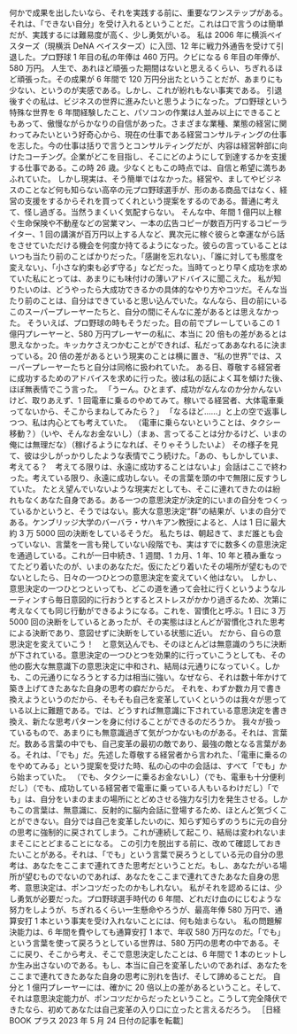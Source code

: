 ###

何かで成果を出したいなら、それを実践する前に、重要なワンステップがある。それは、「できない自分」を受け入れるということだ。これは口で言うのは簡単だが、実践するには難易度が高く、少し勇気がいる。
私は 2006 年に横浜ベイスターズ（現横浜 DeNA ベイスターズ）に入団、12 年に戦力外通告を受けて引退した。プロ野球 1 年目の私の年俸は 460 万円。クビになる 6 年目の年俸が、580 万円。
人生で、あれほど頑張った期間はないと思えるくらい、ちぎれるほど頑張った。その成果が 6 年間で 120 万円分出たということだが、あまりにも少ない、というのが実感である。しかし、これが紛れもない事実である。
引退後すぐの私は、ビジネスの世界に進みたいと思うようになった。プロ野球という特殊な世界を 6 年間経験したこと、パソコンの作業は人並み以上にできることもあって、傲慢ながらかなりの自信があった。さまざまな業種、業態の経営に関わってみたいという好奇心から、現在の仕事である経営コンサルティングの仕事を志した。今の仕事は括りで言うとコンサルティングだが、内容は経営幹部に向けたコーチング。企業がどこを目指し、そこにどのようにして到達するかを支援する仕事である。この時 26 歳。少なくともこの時点では、自信と希望に満ちあふれていた。
しかし現実は、そう簡単ではなかった。経営や、ましてやビジネスのことなど何も知らない高卒の元プロ野球選手が、形のある商品ではなく、経営の支援をするからそれを買ってくれという提案をするのである。普通に考えて、怪し過ぎる。当然うまくいく気配すらない。
そんな中、年間 1 億円以上稼ぐ生命保険や不動産などの営業マン、一本の広告コピーが数百万円するコピーライター、1 回の講演が百万円以上する人など、異次元に稼ぐ彼らと幸運ながら話をさせていただける機会を何度か持てるようになった。彼らの言っていることはいつも当たり前のことばかりだった。「感謝を忘れない」、「誰に対しても態度を変えない」、「小さな約束も必ず守る」などだった。当時てっとり早く成功を求めていた私にとっては、あまりにも味付けの薄いアドバイスに聞こえた。
私が知りたいのは、どうやったら大成功できるかの具体的なやり方やコツだ。そんな当たり前のことは、自分はできていると思い込んでいた。なんなら、目の前にいるこのスーパープレーヤーたちと、自分の間にそんなに差があるとは思えなかった。
そういえば、プロ野球の時もそうだった。目の前でプレーしているこの 1 億円プレーヤーと、580 万円プレーヤーの私に、本当に 20 倍もの差があるとは思えなかった。キッカケさえつかむことができれば、私だってああなれるに決まっている。20 倍の差があるという現実のことは横に置き、“私の世界”では、スーパープレーヤーたちと自分は同格に扱われていた。
ある日、尊敬する経営者に成功するためのアドバイスを求めに行った。彼は私の話によく耳を傾けた後、ほぼ無表情でこう言った。
「うーん。ひとまず、成功がなんなのか分かんないけど、取りあえず、1 回電車に乗るのやめてみて。稼いでる経営者、大体電車乗ってないから、そこからまねしてみたら？」
「なるほど……」と上の空で返事しつつ、私は内心とても考えていた。
（電車に乗らないということは、タクシー移動？）（いや、そんなお金ないし）（まぁ、言ってることは分かるけど、いまの俺には無理だな）（稼げるようになれば、そりゃそうしたいよ）
その様子を見て、彼は少しがっかりしたような表情でこう続けた。「あの、もしかしていま、考えてる？　考えてる限りは、永遠に成功することはないよ」会話はここで終わった。考えている限り、永遠に成功しない。その言葉を頭の中で無限に反すうしていた。
たとえ望んでいないような現実だとしても、そこに連れてきたのは紛れもなくあなた自身である。ある一つの意思決定が決定的にいまの自分をつくっているかというと、そうではない。膨大な意思決定“群”の結果が、いまの自分である。ケンブリッジ大学のバーバラ・サハキアン教授によると、人は 1 日に最大約 3 万 5000 回の決断をしているそうだ。
私たちは、朝起きて、まだ誰とも会っていない、言葉を一言も発していない段階でも、実はすでに数多くの意思決定を通過している。これが一日中続き、1 週間、1 カ月、1 年、10 年と積み重なってたどり着いたのが、いまのあなただ。仮にたどり着いたその場所が望むものでないとしたら、日々の一つひとつの意思決定を変えていく他はない。
しかし、意思決定の一つひとつといっても、どこの道を通って会社に行くというようなルーティンすら毎日意図的に行おうとするとストレスがかかり過ぎるため、次第に考えなくても同じ行動ができるようになる。これを、習慣化と呼ぶ。1 日に 3 万 5000 回の決断をしているとあったが、その実態はほとんどが習慣化された思考による決断であり、意図せずに決断をしている状態に近い。
だから、自らの意思決定を変えていこう！　と意気込んでも、そのほとんどは無意識のうちに決断が下されている。意思決定の一つひとつを効果的に行っていこうとしても、その他の膨大な無意識下の意思決定に中和され、結局は元通りになっていく。しかも、この元通りになろうとする力は相当に強い。なぜなら、それは数十年かけて築き上げてきたあなた自身の思考の癖だからだ。
それを、わずか数カ月で書き換えようというのだから、そもそも自己を変革していくというのは我々が思っている以上に難題である。では、どうすれば無意識に下されている意思決定を書き換え、新たな思考パターンを身に付けることができるのだろうか。
我々が扱っているもので、あまりにも無意識過ぎて気がつかないものがある。それは、言葉だ。数ある言葉の中でも、自己変革の最初の敵であり、最強の敵となる言葉がある。それは、「でも」だ。先述した尊敬する経営者から言われた、「電車に乗るのをやめてみる」という提案を受けた時、私の心の中の会話は、すべて「でも」から始まっていた。
（でも、タクシーに乗るお金ないし）（でも、電車も十分便利だし）（でも、成功している経営者で電車に乗っている人もいるわけだし）「でも」は、自分をいまのままの場所にとどめさせる強力な引力を発生させる。しかもこの言葉は、無意識に、反射的に脳内会話に登場するため、ほとんど気づくことができない。自分では自己を変革したいのに、知らず知らずのうちに元の自分の思考に強制的に戻されてしまう。これが連続して起こり、結局は変われないままそこにとどまることになる。
この引力を脱出する前に、改めて確認しておきたいことがある。それは、「でも」という言葉で戻ろうとしている元の自分の思考は、あなたをここまで連れてきた思考だということだ。もし、あなたがいる場所が望むものでないのであれば、あなたをここまで連れてきたあなた自身の思考、意思決定は、ポンコツだったのかもしれない。
私がそれを認めるには、少し勇気が必要だった。プロ野球選手時代の 6 年間、どれだけ血のにじむような努力をしようが、ちぎれるくらい一生懸命やろうが、最高年俸 580 万円で、通算安打 1 本という事実を受け入れないことには、何も始まらない。
私の問題解決能力は、6 年間を費やしても通算安打 1 本で、年収 580 万円なのだ。「でも」という言葉を使って戻ろうとしている世界は、580 万円の思考の中である。そこに戻り、そこから考え、そこで意思決定したことは、6 年間で 1 本のヒットしか生み出さないのである。もし、本当に自己を変革したいのであれば、あなたをここまで連れてきたあなた自身の思考に別れを告げ、そして諦めることだ。
自分と 1 億円プレーヤーには、確かに 20 倍以上の差があるということ。そして、それは意思決定能力が、ポンコツだからだったということ。こうして完全降伏できたなら、初めてあなたは自己変革の入り口に立ったと言えるだろう。
［日経 BOOK プラス 2023 年 5 月 24 日付の記事を転載］
